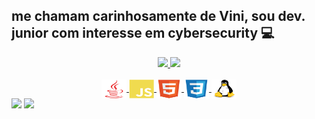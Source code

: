 ##  me chamam carinhosamente de Vini, sou dev. junior com interesse em cybersecurity 💻

<div align="center">
  <a href="https://github.com/viniciusjn">
  <img height="180em" src="https://github-readme-stats.vercel.app/api?username=viniciusjn&theme=midnight-purple&show_icons=true"/>
  <img height="180em" src="https://github-readme-stats.vercel.app/api/top-langs/?username=viniciusjn&layout=compact&theme=midnight-purple"/>
  
</div>
<div style="display: inline_block; padding: 0 auto" align="center"><br>
  <img align="center" alt="Java" height="30" width="40" href="#" src="https://raw.githubusercontent.com/devicons/devicon/1119b9f84c0290e0f0b38982099a2bd027a48bf1/icons/java/java-plain.svg">
  <img align="center" alt="Js" height="30" width="40" href="#" src="https://raw.githubusercontent.com/devicons/devicon/master/icons/javascript/javascript-plain.svg">
  <img align="center" alt="HTML" height="30" width="40" href="#" src="https://raw.githubusercontent.com/devicons/devicon/master/icons/html5/html5-original.svg">
  <img align="center" alt="CSS" height="30" width="40" href="#" src="https://raw.githubusercontent.com/devicons/devicon/master/icons/css3/css3-original.svg">
  <img align="center" alt="Linux" height="30" width="40" src="https://raw.githubusercontent.com/devicons/devicon/1119b9f84c0290e0f0b38982099a2bd027a48bf1/icons/linux/linux-original.svg" href="#">
</div>
  
<div> 
  <a href="www.linkedin.com/in/vinícius-pereira-024137249" target="_blank"><img src="https://img.shields.io/badge/-LinkedIn-%230077B5?style=for-the-badge&logo=linkedin&logoColor=white" target="_blank"></a> 
  <a href="https://www.instagram.com/vinicius_pereirasjn/" target="_blank"><img src="https://img.shields.io/badge/-Instagram-%23E4405F?style=for-the-badge&logo=instagram&logoColor=white" target="_blank"></a>
 
<!--
**viniciusjn/viniciusjn** is a ✨ _special_ ✨ repository because its `README.md` (this file) appears on your GitHub profile.

Here are some ideas to get you started:

- 🔭 I’m currently working on ...
- 🌱 I’m currently learning ...
- 👯 I’m looking to collaborate on ...
- 🤔 I’m looking for help with ...
- 💬 Ask me about ...
- 📫 How to reach me: ...
- 😄 Pronouns: ...
- ⚡ Fun fact: ...
-->
